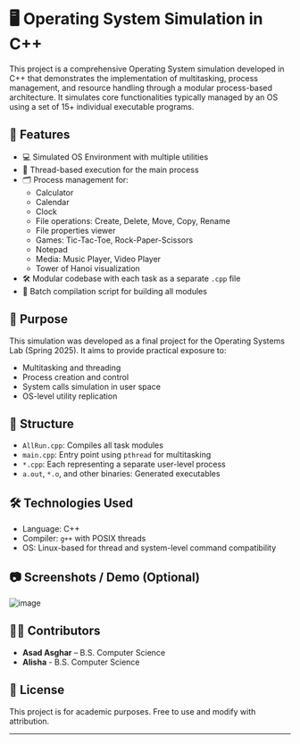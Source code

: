 # 🖥️ Operating System Simulation in C++

This project is a comprehensive Operating System simulation developed in C++ that demonstrates the implementation of multitasking, process management, and resource handling through a modular process-based architecture. It simulates core functionalities typically managed by an OS using a set of 15+ individual executable programs.

## 🚀 Features

- 💻 Simulated OS Environment with multiple utilities
- 🧵 Thread-based execution for the main process
- 🗂️ Process management for:
  - Calculator
  - Calendar
  - Clock
  - File operations: Create, Delete, Move, Copy, Rename
  - File properties viewer
  - Games: Tic-Tac-Toe, Rock-Paper-Scissors
  - Notepad
  - Media: Music Player, Video Player
  - Tower of Hanoi visualization
- 🛠️ Modular codebase with each task as a separate `.cpp` file
- 📄 Batch compilation script for building all modules

## 🧠 Purpose

This simulation was developed as a final project for the Operating Systems Lab (Spring 2025). It aims to provide practical exposure to:
- Multitasking and threading
- Process creation and control
- System calls simulation in user space
- OS-level utility replication

## 🧾 Structure

- `AllRun.cpp`: Compiles all task modules
- `main.cpp`: Entry point using `pthread` for multitasking
- `*.cpp`: Each representing a separate user-level process
- `a.out`, `*.o`, and other binaries: Generated executables

## 🛠️ Technologies Used

- Language: C++
- Compiler: `g++` with POSIX threads
- OS: Linux-based for thread and system-level command compatibility

## 📷 Screenshots / Demo (Optional)
![image](https://github.com/user-attachments/assets/8a3b792f-98ed-4b96-8e5f-6848383220ae)


## 🧑‍💻 Contributors

- **Asad Asghar** – B.S. Computer Science
- **Alisha** - B.S. Computer Science

## 📄 License

This project is for academic purposes. Free to use and modify with attribution.

---
